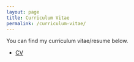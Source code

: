 ```yaml
---
layout: page
title: Curriculum Vitae
permalink: /curriculum-vitae/
---
```


You can find my curriculum vitae/resume below.
<ul>
	<li><a href="/assets/curriculum-vitae/cv.pdf">CV</a></li>
</ul>
